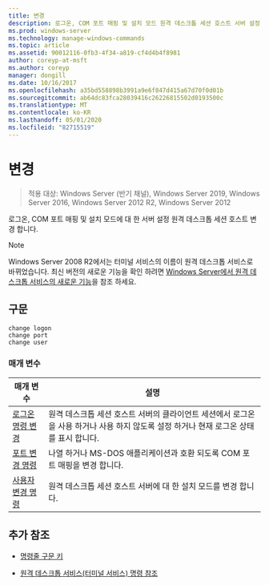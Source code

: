 ```yaml
---
title: 변경
description: 로그온, COM 포트 매핑 및 설치 모드 원격 데스크톱 세션 호스트 서버 설정이 변경 되는 변경 명령에 대 한 참조 항목입니다.
ms.prod: windows-server
ms.technology: manage-windows-commands
ms.topic: article
ms.assetid: 90012116-0fb3-4f34-a819-cf4d4b4f8981
author: coreyp-at-msft
ms.author: coreyp
manager: dongill
ms.date: 10/16/2017
ms.openlocfilehash: a35bd558898b3991a9e6f847d415a67d70f0d01b
ms.sourcegitcommit: ab64dc83fca28039416c26226815502d0193500c
ms.translationtype: MT
ms.contentlocale: ko-KR
ms.lasthandoff: 05/01/2020
ms.locfileid: "82715519"
---
```

# <a name="change"></a>변경

> 적용 대상: Windows Server (반기 채널), Windows Server 2019, Windows Server 2016, Windows Server 2012 R2, Windows Server 2012

로그온, COM 포트 매핑 및 설치 모드에 대 한 서버 설정 원격 데스크톱 세션 호스트 변경 합니다.

> [!NOTE]
> Windows Server 2008 R2에서는 터미널 서비스의 이름이 원격 데스크톱 서비스로 바뀌었습니다. 최신 버전의 새로운 기능을 확인 하려면 [Windows Server에서 원격 데스크톱 서비스의 새로운 기능](https://docs.microsoft.com/previous-versions/windows/it-pro/windows-server-2012-R2-and-2012/dn283323(v=ws.11))을 참조 하세요.

## <a name="syntax"></a>구문

 ```
 change logon
 change port
 change user
 ```

### <a name="parameters"></a>매개 변수

| 매개 변수 | 설명 |
| --------- | ----------- |
| [로그온 명령 변경](change-logon.md) | 원격 데스크톱 세션 호스트 서버의 클라이언트 세션에서 로그온을 사용 하거나 사용 하지 않도록 설정 하거나 현재 로그온 상태를 표시 합니다. |
| [포트 변경 명령](change-port.md) | 나열 하거나 MS-DOS 애플리케이션과 호환 되도록 COM 포트 매핑을 변경 합니다. |
| [사용자 변경 명령](change-user.md) | 원격 데스크톱 세션 호스트 서버에 대 한 설치 모드를 변경 합니다. |

## <a name="additional-references"></a>추가 참조

- [명령줄 구문 키](command-line-syntax-key.md)

- [원격 데스크톱 서비스(터미널 서비스) 명령 참조](remote-desktop-services-terminal-services-command-reference.md)
